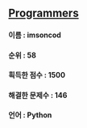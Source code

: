 ## [Programmers](https://www.welcomekakao.com/learn/challenges)
#### 이름 : imsoncod
#### 순위 : 58
#### 흭득한 점수 : 1500
#### 해결한 문제수 : 146
#### 언어 : Python
